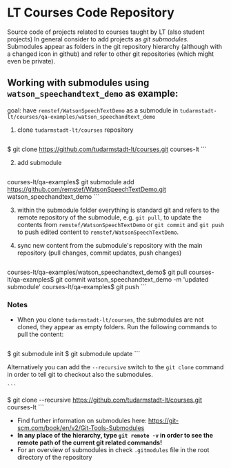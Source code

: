 # LT Courses Code Repository
Source code of projects related to courses taught by LT (also student projects)
In general consider to add projects as _git submodules_. Submodules appear as folders in the git repository hierarchy (although with a changed icon in github) and refer to other git repositories (which might even be private).

## Working with submodules using `watson_speechandtext_demo` as example:

goal: have `remstef/WatsonSpeechTextDemo` as a submodule in `tudarmstadt-lt/courses/qa-examples/watson_speechandtext_demo`

1. clone `tudarmstadt-lt/courses` repository 
    ```
$ git clone https://github.com/tudarmstadt-lt/courses.git courses-lt
    ```

2. add submodule
    ```
courses-lt/qa-examples$ git submodule add https://github.com/remstef/WatsonSpeechTextDemo.git watson_speechandtext_demo
    ```
    
3. within the submodule folder everything is standard git and refers to the remote repository of the submodule, e.g. `git pull`, to update the contents from `remstef/WatsonSpeechTextDemo` or `git commit` and `git push` to push edited content to `remstef/WatsonSpeechTextDemo`.

4. sync new content from the submodule's repository with the main repository (pull changes, commit updates, push changes)
    ```
courses-lt/qa-examples/watson_speechandtext_demo$ git pull
courses-lt/qa-examples$ git commit watson_speechandtext_demo -m 'updated submodule'
courses-lt/qa-examples$ git push
    ```

### Notes
- When you clone `tudarmstadt-lt/courses`, the submodules are not cloned, they appear as empty folders. Run the following commands to pull the content: 
    ```
$ git submodule init
$ git submodule update
    ```

  Alternatively you can add the `--recursive` switch to the `git clone` command in order to tell git to checkout also the submodules.

    ```
$ git clone --recursive https://github.com/tudarmstadt-lt/courses.git courses-lt
    ```

- Find further information on submodules here: https://git-scm.com/book/en/v2/Git-Tools-Submodules
- **In any place of the hierarchy, type `git remote -v` in order to see the remote path of the current git related commands!**
- For an overview of submodules in check `.gitmodules` file in the root directory of the repository
